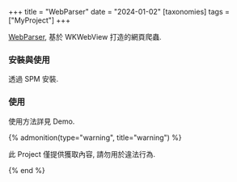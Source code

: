 +++
title = "WebParser"
date = "2024-01-02"
[taxonomies]
tags = ["MyProject"]
+++

[WebParser](https://github.com/shinrenpan/WebParser), 基於 WKWebView 打造的網頁爬蟲.

### 安裝與使用

透過 SPM 安裝.

### 使用

使用方法詳見 Demo.

{% admonition(type="warning", title="warning") %}

此 Project 僅提供獲取內容, 請勿用於違法行為.

{% end %}

